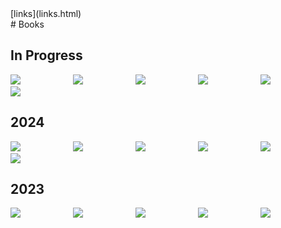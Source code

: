 <title>Books</title>
<nav class="secondary">[links](links.html)</nav>
# Books

<style>
img {
  min-width: 10vw;
  max-width: 15vw;
  max-height: 600px;
}

.flex {
  gap: 10px;
  justify-content: flex-start;
  flex-wrap: wrap;
}
</style>

## In Progress
<div class="flex">
<img src="/assets/img/garden/books/lhod.jpg" />
<img src="/assets/img/garden/books/idiot.jpg" />
<img src="/assets/img/garden/books/toolsforconviviality.jpg" />
<img src="/assets/img/garden/books/piranesi.jpg" />
<img src="/assets/img/garden/books/dune.webp" />
<img src="/assets/img/garden/books/prideandprejudice.jpg" /> </div> <!-- /div must be right after final element or it adds a <p> tag ??? -->

## 2024

<div class="flex">
<img src="/assets/img/garden/books/gita.jpg" />
<img src="/assets/img/garden/books/leguintombs.jpg" />
<img src="/assets/img/garden/books/leguinlathe.jpg" />
<img src="/assets/img/garden/books/hitzthought.jpg" />
<img src="/assets/img/garden/books/jacksonessence.jpg" />
<img src="/assets/img/garden/books/snowcrash.jpg" /> </div> <!-- /div must be right after final element or it adds a <p> tag ??? -->

## 2023

<div class="flex">
<img src="/assets/img/garden/books/magicians.jpg" />
<img src="/assets/img/garden/books/stoner.jpg" />
<img src="/assets/img/garden/books/zevintomorrow.jpg" />
<img src="/assets/img/garden/books/androids.jpg" />
<img src="/assets/img/garden/books/leguinwizard.jpg" /> </div> <!-- /div must be right after final element or it adds a <p> tag ??? -->

<!--
## More
* Roadside Picnic
* Notes From Underground-->
